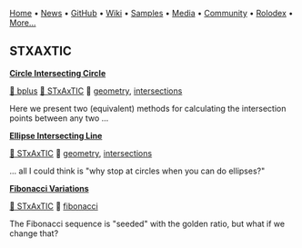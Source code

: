 [Home](https://qb64.com) • [News](/news.md) • [GitHub](/github.md) • [Wiki](/wiki.md) • [Samples](/samples.md) • [Media](/media.md) • [Community](/community.md) • [Rolodex](/rolodex.md) • [More...](/more.md)

## STXAXTIC

**[Circle Intersecting Circle](circle-intersecting-circle/index.md)**

[🐝 bplus](bplus.md) [🐝 STxAxTIC](stxaxtic.md) 🔗 [geometry](geometry.md), [intersections](intersections.md)

Here we present two (equivalent) methods for calculating the intersection points between any two ...

**[Ellipse Intersecting Line](ellipse-intersecting-line/index.md)**

[🐝 STxAxTIC](stxaxtic.md) 🔗 [geometry](geometry.md), [intersections](intersections.md)

... all I could think is "why stop at circles when you can do ellipses?"

**[Fibonacci Variations](fibonacci-variations/index.md)**

[🐝 STxAxTIC](stxaxtic.md) 🔗 [fibonacci](fibonacci.md)

The Fibonacci sequence is "seeded" with the golden ratio, but what if we change that?
